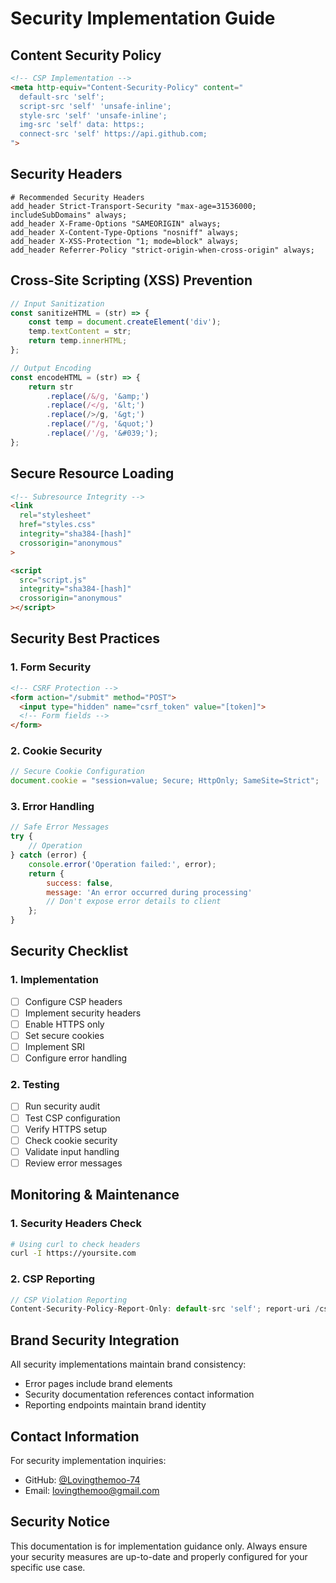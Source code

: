 # Security Implementation Guide

## Content Security Policy
```html
<!-- CSP Implementation -->
<meta http-equiv="Content-Security-Policy" content="
  default-src 'self';
  script-src 'self' 'unsafe-inline';
  style-src 'self' 'unsafe-inline';
  img-src 'self' data: https:;
  connect-src 'self' https://api.github.com;
">
```

## Security Headers
```nginx
# Recommended Security Headers
add_header Strict-Transport-Security "max-age=31536000; includeSubDomains" always;
add_header X-Frame-Options "SAMEORIGIN" always;
add_header X-Content-Type-Options "nosniff" always;
add_header X-XSS-Protection "1; mode=block" always;
add_header Referrer-Policy "strict-origin-when-cross-origin" always;
```

## Cross-Site Scripting (XSS) Prevention
```javascript
// Input Sanitization
const sanitizeHTML = (str) => {
    const temp = document.createElement('div');
    temp.textContent = str;
    return temp.innerHTML;
};

// Output Encoding
const encodeHTML = (str) => {
    return str
        .replace(/&/g, '&amp;')
        .replace(/</g, '&lt;')
        .replace(/>/g, '&gt;')
        .replace(/"/g, '&quot;')
        .replace(/'/g, '&#039;');
};
```

## Secure Resource Loading
```html
<!-- Subresource Integrity -->
<link 
  rel="stylesheet"
  href="styles.css"
  integrity="sha384-[hash]"
  crossorigin="anonymous"
>

<script 
  src="script.js"
  integrity="sha384-[hash]"
  crossorigin="anonymous"
></script>
```

## Security Best Practices

### 1. Form Security
```html
<!-- CSRF Protection -->
<form action="/submit" method="POST">
  <input type="hidden" name="csrf_token" value="[token]">
  <!-- Form fields -->
</form>
```

### 2. Cookie Security
```javascript
// Secure Cookie Configuration
document.cookie = "session=value; Secure; HttpOnly; SameSite=Strict";
```

### 3. Error Handling
```javascript
// Safe Error Messages
try {
    // Operation
} catch (error) {
    console.error('Operation failed:', error);
    return {
        success: false,
        message: 'An error occurred during processing'
        // Don't expose error details to client
    };
}
```

## Security Checklist

### 1. Implementation
- [ ] Configure CSP headers
- [ ] Implement security headers
- [ ] Enable HTTPS only
- [ ] Set secure cookies
- [ ] Implement SRI
- [ ] Configure error handling

### 2. Testing
- [ ] Run security audit
- [ ] Test CSP configuration
- [ ] Verify HTTPS setup
- [ ] Check cookie security
- [ ] Validate input handling
- [ ] Review error messages

## Monitoring & Maintenance

### 1. Security Headers Check
```bash
# Using curl to check headers
curl -I https://yoursite.com
```

### 2. CSP Reporting
```javascript
// CSP Violation Reporting
Content-Security-Policy-Report-Only: default-src 'self'; report-uri /csp-report
```

## Brand Security Integration
All security implementations maintain brand consistency:
- Error pages include brand elements
- Security documentation references contact information
- Reporting endpoints maintain brand identity

## Contact Information
For security implementation inquiries:
- GitHub: [@Lovingthemoo-74](https://github.com/Lovingthemoo-74)
- Email: [lovingthemoo@gmail.com](mailto:lovingthemoo@gmail.com)

## Security Notice
This documentation is for implementation guidance only. Always ensure your security measures are up-to-date and properly configured for your specific use case.